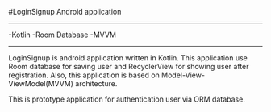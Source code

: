 #LoginSignup
Android application

--------------------------------------------------------------------
-Kotlin
-Room Database
-MVVM

--------------------------------------------------------------------
LoginSignup is android application written in Kotlin. This application use Room database for saving user and RecyclerView for showing user after registration.
Also, this application is based on Model-View-ViewModel(MVVM) architecture. 

This is prototype application for authentication user via ORM database.
